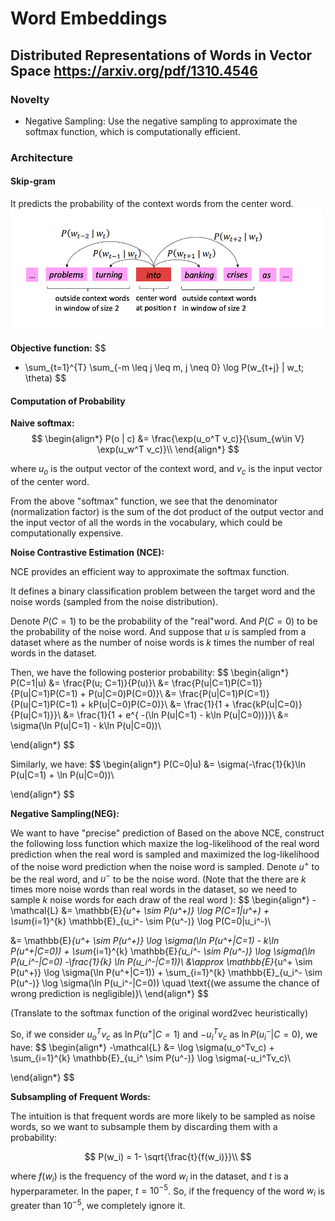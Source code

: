 # Word Embeddings

## Distributed Representations of Words in Vector Space https://arxiv.org/pdf/1310.4546

### Novelty

- Negative Sampling: Use the negative sampling to approximate the softmax function, which is computationally efficient.


### Architecture

#### Skip-gram

It predicts the probability of the context words from the center word.
<img src="assets/skip-n-gram.png" alt="word2vec architecture" width="500"/>


**Objective function:**
$$
- \sum_{t=1}^{T} \sum_{-m \leq j \leq m, j \neq 0} \log P(w_{t+j} | w_t; \theta)
$$

#### Computation of Probability

**Naive softmax:**
$$
\begin{align*}
P(o | c) &= \frac{\exp(u_o^T v_c)}{\sum_{w\in V} \exp(u_w^T v_c)}\\
\end{align*}
$$

where $u_o$ is the output vector of the context word, and $v_c$ is the input vector of the center word.

From the above "softmax" function, we see that the denominator (normalization factor) is the sum of the dot product of the output vector and the input vector of all the words in the vocabulary, which could be computationally expensive.

**Noise Contrastive Estimation (NCE):**

NCE provides an efficient way to approximate the softmax function.

It defines a binary classification problem between the target word and the noise words (sampled from the noise distribution).

Denote $P(C=1)$ to be the probability of the "real"word. And $P(C=0)$ to be the probability of the noise word. And suppose that $u$ is sampled from a dataset where as the number of noise words is $k$ times the number of real words in the dataset.

Then, we have the following posterior probability:
$$
\begin{align*}
P(C=1|u) &= \frac{P(u; C=1)}{P(u)}\\
&= \frac{P(u|C=1)P(C=1)}{P(u|C=1)P(C=1) + P(u|C=0)P(C=0)}\\
&= \frac{P(u|C=1)P(C=1)}{P(u|C=1)P(C=1) + kP(u|C=0)P(C=0)}\\
&= \frac{1}{1 + \frac{kP(u|C=0)}{P(u|C=1)}}\\
&= \frac{1}{1 + e^{ -(\ln P(u|C=1) - k\ln P(u|C=0))}}\\
&= \sigma(\ln P(u|C=1) - k\ln P(u|C=0))\\


\end{align*}
$$

Similarly, we have:
$$
\begin{align*}
P(C=0|u) &= \sigma(-\frac{1}{k}\ln P(u|C=1) + \ln P(u|C=0))\\

\end{align*}
$$

**Negative Sampling(NEG):**


We want to have "precise" prediction of  Based on the above NCE, construct the following loss function which maxize the log-likelihood of the real word prediction when the real word is sampled and maximized the log-likelihood of the noise word prediction when the noise word is sampled. Denote $u^+$ to be the real word, and $u^-$ to be the noise word. (Note that the there are $k$ times more noise words than real words in the dataset, so we need to sample $k$ noise words for each draw of the real word ):
$$
\begin{align*}
-\mathcal{L} &=  \mathbb{E}_{u^+ \sim P(u^+)} \log P(C=1|u^+) + \sum_{i=1}^{k} \mathbb{E}_{u_i^- \sim P(u^-)} \log P(C=0|u_i^-)\\

&= \mathbb{E}_{u^+ \sim P(u^+)} \log \sigma(\ln P(u^+|C=1) - k\ln P(u^+|C=0)) + \sum_{i=1}^{k} \mathbb{E}_{u_i^- \sim P(u^-)} \log \sigma(\ln P(u_i^-|C=0) -\frac{1}{k} \ln P(u_i^-|C=1))\\
&\approx \mathbb{E}_{u^+ \sim P(u^+)} \log \sigma(\ln P(u^+|C=1)) + \sum_{i=1}^{k} \mathbb{E}_{u_i^- \sim P(u^-)} \log \sigma(\ln P(u_i^-|C=0)) \quad \text{(we assume the chance of wrong prediction is negligible)}\\
\end{align*}
$$

(Translate to the softmax function of the original word2vec heuristically)

So, if we consider $u_o^Tv_c \text{ as } \ln P(u^+|C=1)$ and $-u_i^Tv_c \text{ as } \ln P(u_i^-|C=0)$, we have:
$$
\begin{align*}
-\mathcal{L} &= \log \sigma(u_o^Tv_c) + \sum_{i=1}^{k} \mathbb{E}_{u_i^ \sim P(u^-)} \log \sigma(-u_i^Tv_c)\\

\end{align*}
$$


**Subsampling of Frequent Words:**

The intuition is that frequent words are more likely to be sampled as noise words, so we want to subsample them by discarding them with a probability:

$$
P(w_i) = 1- \sqrt{\frac{t}{f(w_i)}}\\
$$

where $f(w_i)$ is the frequency of the word $w_i$ in the dataset, and $t$ is a hyperparameter. In the paper, $t=10^{-5}$. So, if the frequency of the word $w_i$ is greater than $10^{-5}$, we completely ignore it.























